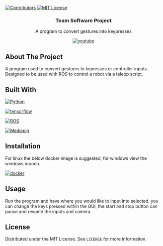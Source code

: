 <a name="readme-top"></a>

[![Contributors][contributors-shield]][contributors-url]
[![MIT License][license-shield]][license-url]

  <h3 align="center">Team Software Project</h3>

  <p align="center">
    A program to convert gestures into keypresses
    <br />
  </p>

<div align="center">
  
  [![youtube][youtube]][youtube-url]
  
</div>



<!-- ABOUT THE PROJECT -->
## About The Project

A program used to convert gestures to kepresses or controller inputs. Designed to be used with ROS to control a robot via a teleop script.



## Built With

[![Python][Python]][Python-url]

[![tensorflow][tensorflow]][tensorflow-url]

[![ROS][ROS]][ROS-url]

[![Mediapip][Mediapipe]][Mediapipe-url]


## Installation

For linux the below docker image is suggested, for windows view the windows branch.

[![docker][docker]][docker-url]



<!-- USAGE EXAMPLES -->
## Usage
Run the program and have where you would like to input into selected, you can change the keys pressed within the GUI, the start and stop button can pause and resume the inputs and camera.



<!-- LICENSE -->
## License

Distributed under the MIT License. See `LICENSE` for more information.




<!-- MARKDOWN LINKS & IMAGES -->
<!-- https://www.markdownguide.org/basic-syntax/#reference-style-links -->
[contributors-shield]: https://img.shields.io/badge/Contributors-5-blue?style=for-the-badge
[contributors-url]: https://github.com/xlol12x/Teamsoftware/graphs/contributors


[license-shield]: https://img.shields.io/github/license/othneildrew/Best-README-Template.svg?style=for-the-badge
[license-url]: https://github.com/xlol12x/Teamsoftware/blob/main/LICENSE

[Python]: https://img.shields.io/badge/Python-4584b6?style=for-the-badge&logo=python&logoColor=white
[Python-url]: https://www.python.org/

[tensorflow]: https://img.shields.io/badge/tensorflow-orange?style=for-the-badge&logo=tensorflow&logoColor=white
[tensorflow-url]: https://www.tensorflow.org/

[docker]: https://img.shields.io/badge/docker-0db7ed?style=for-the-badge&logo=docker&logoColor=white
[docker-url]: https://hub.docker.com/r/bahtes/gestures-to-keypress

[ROS]: https://img.shields.io/badge/ROS-navy?style=for-the-badge&logo=ROS&logoColor=white
[ROS-url]: https://www.ros.org/

[youtube]: https://img.shields.io/badge/View%20Demo-red?style=for-the-badge&logo=Youtube&logoColor=White
[youtube-url]: https://youtu.be/sMdeBvYmKsk?si=4Sz1jXiuWLt7q8oO

[mediapipe]: https://img.shields.io/badge/Mediapipe-1e90ff?style=for-the-badge&logoColor=White
[mediapipe-url]: https://developers.google.com/mediapipe
